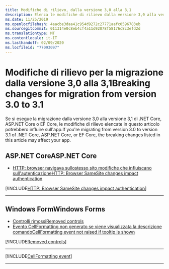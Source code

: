 ```yaml
---
title: Modifiche di rilievo, dalla versione 3,0 alla 3,1
description: Elenca le modifiche di rilievo dalla versione 3,0 alla versione 3,1 di .NET Core, ASP.NET Core e EF Core.
ms.date: 11/25/2019
ms.openlocfilehash: 4aacbe3daa41c954d9272c27771aafc0596783eb
ms.sourcegitcommit: 011314e0c8eb4cf4a11d92078f58176c8c3efd2d
ms.translationtype: MT
ms.contentlocale: it-IT
ms.lasthandoff: 02/09/2020
ms.locfileid: "77093097"
---
```

# <a name="breaking-changes-for-migration-from-version-30-to-31"></a><span data-ttu-id="8d83b-103">Modifiche di rilievo per la migrazione dalla versione 3,0 alla 3,1</span><span class="sxs-lookup"><span data-stu-id="8d83b-103">Breaking changes for migration from version 3.0 to 3.1</span></span>

<span data-ttu-id="8d83b-104">Se si esegue la migrazione dalla versione 3,0 alla versione 3,1 di .NET Core, ASP.NET Core o EF Core, le modifiche di rilievo elencate in questo articolo potrebbero influire sull'app.</span><span class="sxs-lookup"><span data-stu-id="8d83b-104">If you're migrating from version 3.0 to version 3.1 of .NET Core, ASP.NET Core, or EF Core, the breaking changes listed in this article may affect your app.</span></span>

## <a name="aspnet-core"></a><span data-ttu-id="8d83b-105">ASP.NET Core</span><span class="sxs-lookup"><span data-stu-id="8d83b-105">ASP.NET Core</span></span>

- [<span data-ttu-id="8d83b-106">HTTP: browser navigava sullostesso sito modifiche che influiscano sull'autenticazione</span><span class="sxs-lookup"><span data-stu-id="8d83b-106">HTTP: Browser SameSite changes impact authentication</span></span>](#http-browser-samesite-changes-impact-authentication)

[!INCLUDE[HTTP: Browser SameSite changes impact authentication](~/includes/core-changes/aspnetcore/3.1/http-cookie-samesite-authn-impacts.md)]

***

## <a name="windows-forms"></a><span data-ttu-id="8d83b-107">Windows Form</span><span class="sxs-lookup"><span data-stu-id="8d83b-107">Windows Forms</span></span>

- [<span data-ttu-id="8d83b-108">Controlli rimossi</span><span class="sxs-lookup"><span data-stu-id="8d83b-108">Removed controls</span></span>](#removed-controls)
- [<span data-ttu-id="8d83b-109">Evento CellFormatting non generato se viene visualizzata la descrizione comando</span><span class="sxs-lookup"><span data-stu-id="8d83b-109">CellFormatting event not raised if tooltip is shown</span></span>](#cellformatting-event-not-raised-if-tooltip-is-shown)

[!INCLUDE[Removed controls](~/includes/core-changes/windowsforms/3.1/remove-controls-3.1.md)]

***

[!INCLUDE[CellFormatting event](~/includes/core-changes/windowsforms/3.1/cellformatting-event-not-raised.md)]

***
